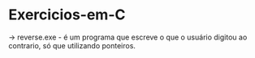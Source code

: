 # Exercicios-em-C

→ reverse.exe - é um programa que escreve o que o usuário digitou ao contrario, só que utilizando ponteiros.
